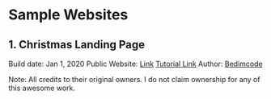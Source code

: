 # Sample Websites

## 1. Christmas Landing Page
Build date: Jan 1, 2020
Public Website: [Link](https://paulwongx.netlify.app/20210101_christmas_landing_page/)
[Tutorial Link](https://www.youtube.com/watch?v=RTIueV7zERY&list=PL4fWfKO-B5vSgfO4BPzWiC4OBG8gd_yAH)
Author: [Bedimcode](https://www.youtube.com/channel/UCgkDs77BoEhMIgRUB4MKrtQ)

Note: All credits to their original owners. I do not claim ownership for any of this awesome work.